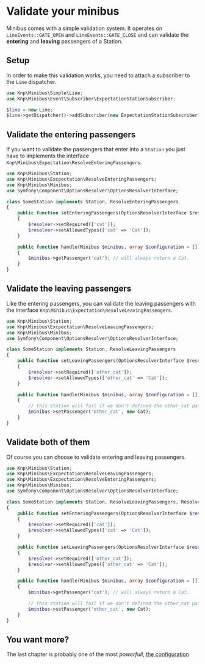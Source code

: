 Validate your minibus
=====================

Minibus comes with a simple validation system. It operates on
`LineEvents::GATE_OPEN` and `LineEvents::GATE_CLOSE` and can validate the
**entering** and **leaving** passengers of a Station.

## Setup

In order to make this validation works, you need to attach a subscriber
to the `Line` dispatcher.


```php
use Knp\Minibus\Simple\Line;
use Knp\Minibus\Event\Subscriber\ExpectationStationSubscriber;

$line = new Line;
$line->getDispatcher()->addSubscriber(new ExpectationStationSubscriber);
```

## Validate the entering passengers

If you want to validate the passengers that enter into a `Station` you just
have to implements the interface `Knp\Minibus\Expectation\ResolveEnteringPassengers`.

```php
use Knp\Minibus\Station;
use Knp\Minibus\Excpectation\ResolveEnteringPassengers;
use Knp\Minibus\Minibus;
use Symfony\Component\OptionsResolver\OptionsResolverInterface;

class SomeStation implements Station, ResolveEnteringPassengers
{
    public function setEnteringPassengers(OptionsResolverInterface $resolver)
    {
        $resolver->setRequired(['cat']);
        $resolver->setAllowedTypes(['cat' => 'Cat']);
    }

    public function handle(Minibus $minibus, array $configuration = [])
    {
        $minibus->getPassenger('cat'); // will always return a Cat.
    }
}
```

## Validate the leaving passengers

Like the entering passengers, you can validate the leaving passengers with the
interface `Knp\Minibus\Expectation\ResolveLeavingPassengers`.

```php
use Knp\Minibus\Station;
use Knp\Minibus\Excpectation\ResolveLeavingPassengers;
use Knp\Minibus\Minibus;
use Symfony\Component\OptionsResolver\OptionsResolverInterface;

class SomeStation implements Station, ResolveLeavingPassengers
{
    public function setLeavingPassengers(OptionsResolverInterface $resolver)
    {
        $resolver->setRequired(['other_cat']);
        $resolver->setAllowedTypes(['other_cat' => 'Cat']);
    }

    public function handle(Minibus $minibus, array $configuration = [])
    {
        // this station will fail if we don't defined the other_cat passenger
        $minibus->setPassenger('other_cat', new Cat);
    }
}
```

## Validate both of them

Of course you can choose to validate entering and leaving passengers.

```php
use Knp\Minibus\Station;
use Knp\Minibus\Excpectation\ResolveLeavingPassengers;
use Knp\Minibus\Excpectation\ResolveEnteringPassengers;
use Knp\Minibus\Minibus;
use Symfony\Component\OptionsResolver\OptionsResolverInterface;

class SomeStation implements Station, ResolveLeavingPassengers, ResolveEnteringPassengers
{
    public function setEnteringPassengers(OptionsResolverInterface $resolver)
    {
        $resolver->setRequired(['cat']);
        $resolver->setAllowedTypes(['cat' => 'Cat']);
    }

    public function setLeavingPassengers(OptionsResolverInterface $resolver)
    {
        $resolver->setRequired(['other_cat']);
        $resolver->setAllowedTypes(['other_cat' => 'Cat']);
    }

    public function handle(Minibus $minibus, array $configuration = [])
    {
        $minibus->getPassenger('cat'); // will always return a Cat.

        // this station will fail if we don't defined the other_cat passenger
        $minibus->setPassenger('other_cat', new Cat);
    }
}
```

## You want more?

The last chapter is probably one of the most *powerfull*,
[the configuration](configure_your_stations_and_terminus.md)

